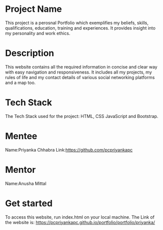 # Project Name
This project is a perosnal Portfolio which exemplifies my beliefs, skills, qualifications, education, training and experiences. It provides insight into my personality and work ethics.
# Description
This website contains all the required information in concise and clear way with easy navigation and responsiveness. It includes all my projects, my rules of life and my contact details of various social networking platforms and a map too.
# Tech Stack
The Tech Stack used for the project: HTML, CSS JavaScript and Bootstrap.
# Mentee
Name:Priyanka Chhabra
Link:https://github.com/pcpriyankapc

# Mentor
Name:Anusha Mittal

# Get started
To access this website, run index.html on your local machine.
The Link of the website is: https://pcpriyankapc.github.io/portfolio/portfolio/priyanka/
